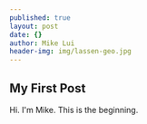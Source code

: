 ```yaml
---
published: true
layout: post
date: {}
author: Mike Lui
header-img: img/lassen-geo.jpg
---
```

## My First Post

Hi. I'm Mike. This is the beginning.